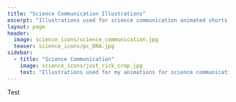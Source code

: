 ```yaml
---
title: "Science Communication Illustrations"
excerpt: "Illustrations used for science communication animated shorts."
layout: page
header:
  image: science_icons/science_communication.jpg
  teaser: science_icons/pc_DNA.jpg
sidebar:
  - title: "Science Communication"
    image: science_icons/just_rick_crop.jpg
    text: "Illustrations used for my animations for science communication. Created by using Adobe Illustrator."
---
```


Test

